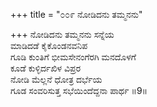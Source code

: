 +++
title = "೦೦೯ ನೋಡಿದನು ತಮ್ಮನನು"

+++
ನೋಡಿದನು ತಮ್ಮನನು ಸನ್ನೆಯ  
ಮಾಡಿದಡೆ ಕೈಕೊಂಡನವನಿಪ  
ಗೂಡಿ ಕುಂತಿಗೆ ಭೀಮಸೇನಂಗೆರಗಿ ಮನದೊಳಗೆ   
ಕೂಡೆ ಕುಳ್ಳಿರ್ದಖಿಳ ವಿಪ್ರರ  
ನೋಡಿ ಮೆಲ್ಲನೆ ಧೋತ್ರ ದರ್ಭೆಯ  
ಗೂಡ ಸಂವರಿಸುತ್ತ ಸಭೆಯಿಂದೆದ್ದನಾ ಪಾರ್ಥ    ॥9॥